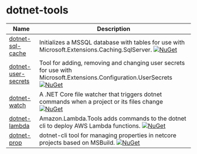 # dotnet-tools

Name | Description
-----|------------
[dotnet-sql-cache](https://github.com/aspnet/DotNetTools) | Initializes a MSSQL database with tables for use with Microsoft.Extensions.Caching.SqlServer. [![NuGet](https://img.shields.io/nuget/v/Microsoft.Extensions.Caching.SqlConfig.Tools.svg?style=flat-square)](https://www.nuget.org/packages/Microsoft.Extensions.Caching.SqlConfig.Tools)
[dotnet-user-secrets](https://github.com/aspnet/DotNetTools) | Tool for adding, removing and changing user secrets for use with Microsoft.Extensions.Configuration.UserSecrets [![NuGet](https://img.shields.io/nuget/v/Microsoft.Extensions.SecretManager.Tools.svg?style=flat-square)](https://www.nuget.org/packages/Microsoft.Extensions.SecretManager.Tools)
[dotnet-watch](https://github.com/aspnet/DotNetTools) | A .NET Core file watcher that triggers dotnet commands when a project or its files change [![NuGet](https://img.shields.io/nuget/v/Microsoft.DotNet.Watcher.Tools.svg?style=flat-square)](https://www.nuget.org/packages/Microsoft.DotNet.Watcher.Tools)
[dotnet-lambda](https://github.com/aws/aws-lambda-dotnet) | Amazon.Lambda.Tools adds commands to the dotnet cli to deploy AWS Lambda functions. [![NuGet](https://img.shields.io/nuget/v/Amazon.Lambda.Tools.svg?style=flat-square)](https://www.nuget.org/packages/Amazon.Lambda.Tools)
[dotnet-prop](https://github.com/simonech/dotnet-prop) | dotnet-cli tool for managing properties in netcore projects based on MSBuild. [![NuGet](https://img.shields.io/nuget/v/dotnet-prop.svg?style=flat-square)](https://www.nuget.org/packages/dotnet-prop)

